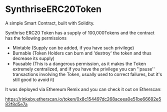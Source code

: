 # SynthriseERC20Token


A simple Smart Contract, built with Solidity.

Synthrise ERC20 Token has a supply of 100,000Tokens and the contract has the following permissions

* Mintable (Supply can be added, if you have such privilege)
* Burnable (Token Holders can burn and 'destroy' the token and thus decrease its supply)
* Pausable (This is a dangerous permission, as it makes the Token extremely centralized, and if you have the privilege you can ''pause'' transactions involving the Token, usually used to correct failures, but it's still good to avoid it)


It was deployed via Ethereum Remix and you can check it out on Etherscan:

https://rinkeby.etherscan.io/token/0x8c154497dc268aceea0e51be66692e583f8d5e7a
